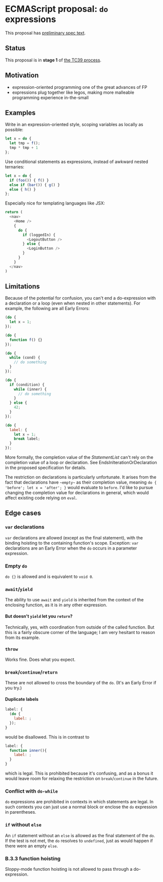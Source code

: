 # ECMAScript proposal: `do` expressions

This proposal has [preliminary spec text](https://bakkot.github.io/do-expressions-v2/).

## Status

This proposal is in **stage 1** of [the TC39 process](https://tc39.github.io/process-document/).

## Motivation

* expression-oriented programming one of the great advances of FP
* expressions plug together like legos, making more malleable programming experience in-the-small

## Examples

Write in an expression-oriented style, scoping variables as locally as possible:

```js
let x = do {
  let tmp = f();
  tmp * tmp + 1
};
```

Use conditional statements as expressions, instead of awkward nested ternaries:

```js
let x = do {
  if (foo()) { f() }
  else if (bar()) { g() }
  else { h() }
};
```

Especially nice for templating languages like JSX:

```js
return (
  <nav>
    <Home />
    {
      do {
        if (loggedIn) {
          <LogoutButton />
        } else {
          <LoginButton />
        }
      }
    }
  </nav>
)
```

## Limitations

Because of the potential for confusion, you can't end a do-expression with a declaration or a loop (even when nested in other statements). For example, the following are all Early Errors:

```js
(do {
  let x = 1;
});
```

```js
(do {
  function f() {}
});
```

```js
(do {
  while (cond) {
    // do something
  }
});
```

```js
(do {
  if (condition) {
    while (inner) {
      // do something
    }
  } else {
    42;
  }
});
```

```js
(do {
  label: {
    let x = 1;
    break label;
  }
});
```

More formally, the completion value of the _StatementList_ can't rely on the completion value of a loop or declaration. See EndsInIterationOrDeclaration in the proposed specification for details.

The restriction on declarations is particularly unfortunate. It arises from the fact that declarations have `~empty~` as their completion value, meaning `do { 'before'; let x = 'after'; }` would evaluate to `before`. I'd like to pursue changing the completion value for declarations in general, which would affect existing code relying on `eval`.

## Edge cases

### `var` declarations

`var` declarations are allowed (except as the final statement), with the binding hoisting to the containing function's scope. Exception: `var` declarations are an Early Error when the `do` occurs in a parameter expression.

### Empty `do`

`do {}` is allowed and is equivalent to `void 0`.

### `await`/`yield`

The ability to use `await` and `yield` is inherited from the context of the enclosing function, as it is in any other expression.

#### But doesn't `yield` let you `return`?

Technically, yes, with coordination from outside of the called function. But this is a fairly obscure corner of the language; I am very hesitant to reason from its example.

### `throw`

Works fine. Does what you expect.

### `break`/`continue`/`return`

These are not allowed to cross the boundary of the `do`. (It's an Early Error if you try.)

#### Duplicate labels

```js
label: {
  (do {
    label: ;
  });
}
```
would be disallowed. This is in contrast to

```js
label: {
  function inner(){
    label: ;
  }
}
```
which is legal. This is prohibited because it's confusing, and as a bonus it would leave room for relaxing the restriction on `break`/`continue` in the future.

### Conflict with `do-while`

`do` expressions are prohibited in contexts in which statements are legal. In such contexts you can just use a normal block or enclose the `do` expression in parentheses.

### `if` without `else`

An `if` statement without an `else` is allowed as the final statement of the `do`. If the test is not met, the `do` resolves to `undefined`, just as would happen if there were an empty `else`.

### B.3.3 function hoisting

Sloppy-mode function hoisting is not allowed to pass through a do-expression.
